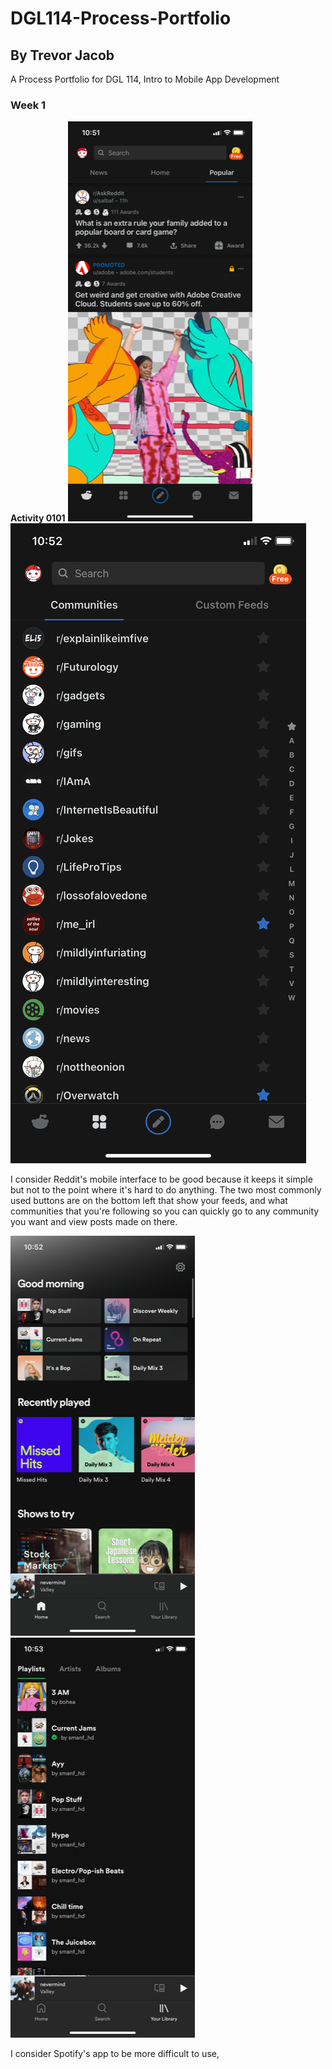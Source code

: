 # DGL114-Process-Portfolio
## By Trevor Jacob
A Process Portfolio for DGL 114, Intro to Mobile App Development

### Week 1
**Activity 0101**
![Good App PT1](DGL_114_Task1_Screenshot1.png)
![Good App PT2](DGL_114_Task1_Screenshot2.png)

I consider Reddit's mobile interface to be good because it keeps it simple but not to the point where it's hard to do anything. The two most commonly used buttons are on the bottom left that show your feeds, and what communities that you're following so you can quickly go to any community you want and view posts made on there.

![Difficult App PT1](DGL_114_Task1PT2_Screenshot1.png)
![Difficult App PT1](DGL_114_Task1PT2_Screenshot2.png)

I consider Spotify's app to be more difficult to use, 